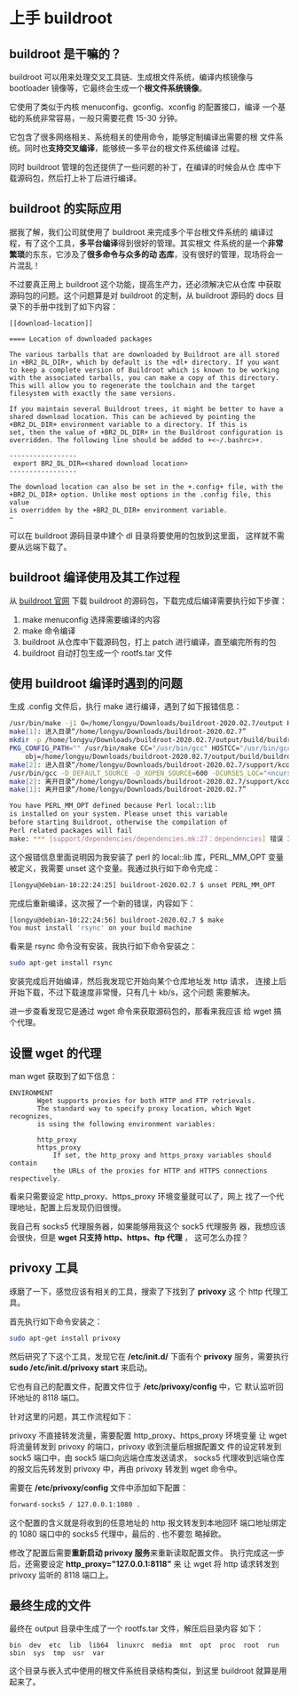 # 上手 buildroot
## buildroot 是干嘛的？
buildroot 可以用来处理交叉工具链、生成根文件系统，编译内核镜像与 
bootloader 镜像等，它最终会生成一个**根文件系统镜像**。

它使用了类似于内核 menuconfig、gconfig、xconfig 的配置接口，编译
一个基础的系统非常容易，一般只需要花费 15-30 分钟。

它包含了很多网络相关、系统相关的使用命令，能够定制编译出需要的根
文件系统。同时也**支持交叉编译**，能够统一多平台的根文件系统编译
过程。

同时 buildroot 管理的包还提供了一些问题的补丁，在编译的时候会从仓
库中下载源码包，然后打上补丁后进行编译。

## buildroot 的实际应用
据我了解，我们公司就使用了 buildroot 来完成多个平台根文件系统的
编译过程，有了这个工具，**多平台编译**得到很好的管理。其实根文
件系统的是一个**非常繁琐**的东东，它涉及了**很多命令与众多的动
态库**，没有很好的管理，现场将会一片混乱！

不过要真正用上 buildroot 这个功能，提高生产力，还必须解决它从仓库
中获取源码包的问题。这个问题算是对 buildroot 的定制，从 buildroot 
源码的 docs 目录下的手册中找到了如下内容：

```
[[download-location]]

==== Location of downloaded packages

The various tarballs that are downloaded by Buildroot are all stored
in +BR2_DL_DIR+, which by default is the +dl+ directory. If you want
to keep a complete version of Buildroot which is known to be working
with the associated tarballs, you can make a copy of this directory.
This will allow you to regenerate the toolchain and the target
filesystem with exactly the same versions.

If you maintain several Buildroot trees, it might be better to have a
shared download location. This can be achieved by pointing the
+BR2_DL_DIR+ environment variable to a directory. If this is
set, then the value of +BR2_DL_DIR+ in the Buildroot configuration is
overridden. The following line should be added to +<~/.bashrc>+.

-----------------
 export BR2_DL_DIR=<shared download location>
-----------------

The download location can also be set in the +.config+ file, with the
+BR2_DL_DIR+ option. Unlike most options in the .config file, this value
is overridden by the +BR2_DL_DIR+ environment variable.
~
```
可以在  buildroot 源码目录中建个 dl 目录将要使用的包放到这里面，
这样就不需要从远端下载了。
## buildroot 编译使用及其工作过程
从 [buildroot 官网](https://buildroot.org/) 下载 buildroot 的源码包，下载完成后编译需要执行如下步骤：

1. make menuconfig 选择需要编译的内容
2. make 命令编译
3. buildroot 从仓库中下载源码包，打上 patch 进行编译，直至编完所有的包
4. buildroot 自动打包生成一个 rootfs.tar 文件

## 使用 buildroot 编译时遇到的问题
生成 .config 文件后，执行 make 进行编译，遇到了如下报错信息：

```bash
/usr/bin/make -j1 O=/home/longyu/Downloads/buildroot-2020.02.7/output HOSTCC="/usr/bin/gcc" HOSTCXX="/usr/bin/g++" syncconfig
make[1]: 进入目录“/home/longyu/Downloads/buildroot-2020.02.7”
mkdir -p /home/longyu/Downloads/buildroot-2020.02.7/output/build/buildroot-config/lxdialog
PKG_CONFIG_PATH="" /usr/bin/make CC="/usr/bin/gcc" HOSTCC="/usr/bin/gcc" \
    obj=/home/longyu/Downloads/buildroot-2020.02.7/output/build/buildroot-config -C support/kconfig -f Makefile.br conf
make[2]: 进入目录“/home/longyu/Downloads/buildroot-2020.02.7/support/kconfig”
/usr/bin/gcc -D_DEFAULT_SOURCE -D_XOPEN_SOURCE=600 -DCURSES_LOC="<ncurses.h>" -DNCURSES_WIDECHAR=1 -DLOCALE  -I/home/longyu/Downloads/buildroot-2020.02.7/output/build/buildroot-config -DCONFIG_=\"\"   /home/longyu/Downloads/buildroot-2020.02.7/output/build/buildroot-config/conf.o /home/longyu/Downloads/buildroot-2020.02.7/output/build/buildroot-config/zconf.tab.o  -o /home/longyu/Downloads/buildroot-2020.02.7/output/build/buildroot-config/conf
make[2]: 离开目录“/home/longyu/Downloads/buildroot-2020.02.7/support/kconfig”
make[1]: 离开目录“/home/longyu/Downloads/buildroot-2020.02.7”

You have PERL_MM_OPT defined because Perl local::lib
is installed on your system. Please unset this variable
before starting Buildroot, otherwise the compilation of
Perl related packages will fail
make: *** [support/dependencies/dependencies.mk:27：dependencies] 错误 1
```
这个报错信息里面说明因为我安装了 perl 的 local::lib 库，PERL_MM_OPT
变量被定义，我需要 unset 这个变量。我通过执行如下命令完成：

```bash
[longyu@debian-10:22:24:25] buildroot-2020.02.7 $ unset PERL_MM_OPT
```
完成后重新编译，这次报了一个新的错误，内容如下：

```bash
[longyu@debian-10:22:24:56] buildroot-2020.02.7 $ make 
You must install 'rsync' on your build machine
```
看来是 rsync 命令没有安装，我执行如下命令安装之：

```bash
sudo apt-get install rsync
```
安装完成后开始编译，然后我发现它开始向某个仓库地址发 http 请求，
连接上后开始下载，不过下载速度非常慢，只有几十 kb/s，这个问题
需要解决。

进一步查看发现它是通过 wget 命令来获取源码包的，那看来我应该
给 wget 搞个代理。

## 设置 wget 的代理
man wget 获取到了如下信息：

```manual
ENVIRONMENT
       Wget supports proxies for both HTTP and FTP retrievals.  
       The standard way to specify proxy location, which Wget recognizes, 
       is using the following environment variables:

       http_proxy
       https_proxy
           If set, the http_proxy and https_proxy variables should contain 
           the URLs of the proxies for HTTP and HTTPS connections respectively.
```
看来只需要设定 http_proxy、https_proxy 环境变量就可以了，网上
找了一个代理地址，配置上后发现仍旧很慢。

我自己有 socks5 代理服务器，如果能够用我这个 sock5 代理服务
器，我想应该会很快，但是 **wget 只支持 http、https、ftp 代理** ，
这可怎么办捏？

## privoxy 工具
琢磨了一下，感觉应该有相关的工具，搜索了下找到了 **privoxy** 这
个 http 代理工具。

首先执行如下命令安装之：

```bash
sudo apt-get install privoxy
```
然后研究了下这个工具，发现它在 **/etc/init.d/** 下面有个 **privoxy** 
服务，需要执行 **sudo /etc/init.d/privoxy start** 来启动。

它也有自己的配置文件，配置文件位于 **/etc/privoxy/config** 中，它
默认监听回环地址的 8118 端口。

针对这里的问题，其工作流程如下：

privoxy 不直接转发流量，需要配置 http_proxy、https_proxy 环境变量
让 wget 将流量转发到 privoxy 的端口，privoxy 收到流量后根据配置文
件的设定转发到 sock5 端口中，由 sock5 端口向远端仓库发送请求，
socks5 代理收到远端仓库的报文后先转发到 privoxy 中，再由 privoxy 
转发到 wget 命令中。

需要在 **/etc/privoxy/config** 文件中添加如下配置：

```bash
forward-socks5 / 127.0.0.1:1080 .
```
这个配置的含义就是将收到的任意地址的 http 报文转发到本地回环
端口地址绑定的  1080 端口中的 socks5 代理中，最后的 . 也不要忽
略掉欧。

修改了配置后需要**重新启动 privoxy 服务**来重新读取配置文件。
执行完成这一步后，还需要设定 **http_proxy="127.0.0.1:8118"** 来
让 wget 将 http 请求转发到 privoxy 监听的 8118 端口上。

## 最终生成的文件
最终在 output 目录中生成了一个 rootfs.tar 文件，解压后目录内容
如下：
```
bin  dev  etc  lib  lib64  linuxrc  media  mnt  opt  proc  root  run  sbin  sys  tmp  usr  var
```
这个目录与嵌入式中使用的根文件系统目录结构类似，到这里 buildroot 
就算是用起来了。



